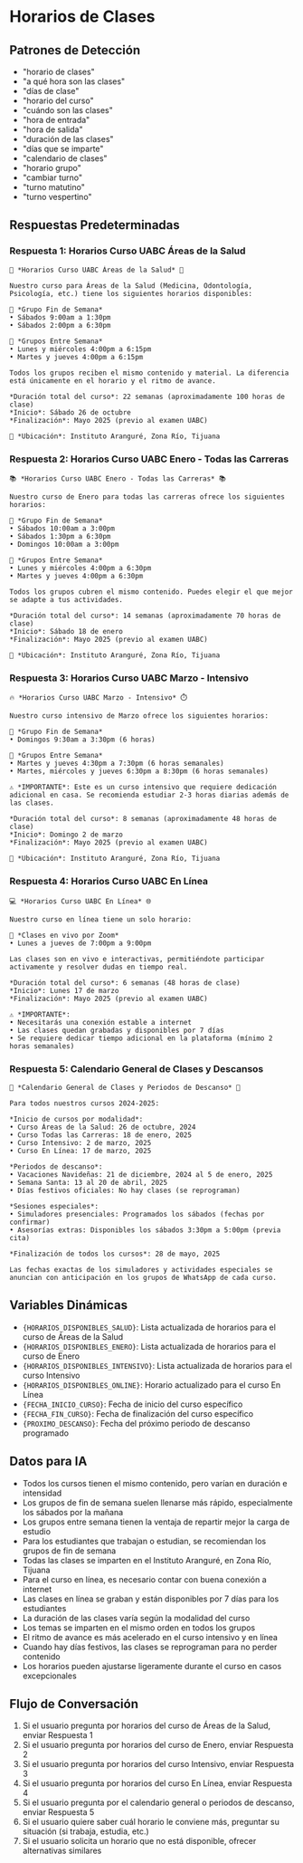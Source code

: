 # Horarios de Clases

## Patrones de Detección

- "horario de clases"
- "a qué hora son las clases"
- "días de clase"
- "horario del curso"
- "cuándo son las clases"
- "hora de entrada"
- "hora de salida"
- "duración de las clases"
- "días que se imparte"
- "calendario de clases"
- "horario grupo"
- "cambiar turno"
- "turno matutino"
- "turno vespertino"

## Respuestas Predeterminadas

### Respuesta 1: Horarios Curso UABC Áreas de la Salud

```
🏥 *Horarios Curso UABC Áreas de la Salud* 🏥

Nuestro curso para Áreas de la Salud (Medicina, Odontología, Psicología, etc.) tiene los siguientes horarios disponibles:

📆 *Grupo Fin de Semana*
• Sábados 9:00am a 1:30pm
• Sábados 2:00pm a 6:30pm

📆 *Grupos Entre Semana*
• Lunes y miércoles 4:00pm a 6:15pm
• Martes y jueves 4:00pm a 6:15pm

Todos los grupos reciben el mismo contenido y material. La diferencia está únicamente en el horario y el ritmo de avance.

*Duración total del curso*: 22 semanas (aproximadamente 100 horas de clase)
*Inicio*: Sábado 26 de octubre
*Finalización*: Mayo 2025 (previo al examen UABC)

📍 *Ubicación*: Instituto Aranguré, Zona Río, Tijuana
```

### Respuesta 2: Horarios Curso UABC Enero - Todas las Carreras

```
📚 *Horarios Curso UABC Enero - Todas las Carreras* 📚

Nuestro curso de Enero para todas las carreras ofrece los siguientes horarios:

📆 *Grupo Fin de Semana*
• Sábados 10:00am a 3:00pm
• Sábados 1:30pm a 6:30pm
• Domingos 10:00am a 3:00pm

📆 *Grupos Entre Semana*
• Lunes y miércoles 4:00pm a 6:30pm
• Martes y jueves 4:00pm a 6:30pm

Todos los grupos cubren el mismo contenido. Puedes elegir el que mejor se adapte a tus actividades.

*Duración total del curso*: 14 semanas (aproximadamente 70 horas de clase)
*Inicio*: Sábado 18 de enero
*Finalización*: Mayo 2025 (previo al examen UABC)

📍 *Ubicación*: Instituto Aranguré, Zona Río, Tijuana
```

### Respuesta 3: Horarios Curso UABC Marzo - Intensivo

```
🔥 *Horarios Curso UABC Marzo - Intensivo* ⏱️

Nuestro curso intensivo de Marzo ofrece los siguientes horarios:

📆 *Grupo Fin de Semana*
• Domingos 9:30am a 3:30pm (6 horas)

📆 *Grupos Entre Semana*
• Martes y jueves 4:30pm a 7:30pm (6 horas semanales)
• Martes, miércoles y jueves 6:30pm a 8:30pm (6 horas semanales)

⚠️ *IMPORTANTE*: Este es un curso intensivo que requiere dedicación adicional en casa. Se recomienda estudiar 2-3 horas diarias además de las clases.

*Duración total del curso*: 8 semanas (aproximadamente 48 horas de clase)
*Inicio*: Domingo 2 de marzo
*Finalización*: Mayo 2025 (previo al examen UABC)

📍 *Ubicación*: Instituto Aranguré, Zona Río, Tijuana
```

### Respuesta 4: Horarios Curso UABC En Línea

```
💻 *Horarios Curso UABC En Línea* 🌐

Nuestro curso en línea tiene un solo horario:

📆 *Clases en vivo por Zoom*
• Lunes a jueves de 7:00pm a 9:00pm

Las clases son en vivo e interactivas, permitiéndote participar activamente y resolver dudas en tiempo real.

*Duración total del curso*: 6 semanas (48 horas de clase)
*Inicio*: Lunes 17 de marzo
*Finalización*: Mayo 2025 (previo al examen UABC)

⚠️ *IMPORTANTE*: 
• Necesitarás una conexión estable a internet
• Las clases quedan grabadas y disponibles por 7 días
• Se requiere dedicar tiempo adicional en la plataforma (mínimo 2 horas semanales)
```

### Respuesta 5: Calendario General de Clases y Descansos

```
📅 *Calendario General de Clases y Periodos de Descanso* 📅

Para todos nuestros cursos 2024-2025:

*Inicio de cursos por modalidad*:
• Curso Áreas de la Salud: 26 de octubre, 2024
• Curso Todas las Carreras: 18 de enero, 2025
• Curso Intensivo: 2 de marzo, 2025
• Curso En Línea: 17 de marzo, 2025

*Periodos de descanso*:
• Vacaciones Navideñas: 21 de diciembre, 2024 al 5 de enero, 2025
• Semana Santa: 13 al 20 de abril, 2025
• Días festivos oficiales: No hay clases (se reprograman)

*Sesiones especiales*:
• Simuladores presenciales: Programados los sábados (fechas por confirmar)
• Asesorías extras: Disponibles los sábados 3:30pm a 5:00pm (previa cita)

*Finalización de todos los cursos*: 28 de mayo, 2025

Las fechas exactas de los simuladores y actividades especiales se anuncian con anticipación en los grupos de WhatsApp de cada curso.
```

## Variables Dinámicas

- `{HORARIOS_DISPONIBLES_SALUD}`: Lista actualizada de horarios para el curso de Áreas de la Salud
- `{HORARIOS_DISPONIBLES_ENERO}`: Lista actualizada de horarios para el curso de Enero
- `{HORARIOS_DISPONIBLES_INTENSIVO}`: Lista actualizada de horarios para el curso Intensivo
- `{HORARIOS_DISPONIBLES_ONLINE}`: Horario actualizado para el curso En Línea
- `{FECHA_INICIO_CURSO}`: Fecha de inicio del curso específico
- `{FECHA_FIN_CURSO}`: Fecha de finalización del curso específico
- `{PROXIMO_DESCANSO}`: Fecha del próximo periodo de descanso programado

## Datos para IA

- Todos los cursos tienen el mismo contenido, pero varían en duración e intensidad
- Los grupos de fin de semana suelen llenarse más rápido, especialmente los sábados por la mañana
- Los grupos entre semana tienen la ventaja de repartir mejor la carga de estudio
- Para los estudiantes que trabajan o estudian, se recomiendan los grupos de fin de semana
- Todas las clases se imparten en el Instituto Aranguré, en Zona Río, Tijuana
- Para el curso en línea, es necesario contar con buena conexión a internet
- Las clases en línea se graban y están disponibles por 7 días para los estudiantes 
- La duración de las clases varía según la modalidad del curso
- Los temas se imparten en el mismo orden en todos los grupos
- El ritmo de avance es más acelerado en el curso intensivo y en línea
- Cuando hay días festivos, las clases se reprograman para no perder contenido
- Los horarios pueden ajustarse ligeramente durante el curso en casos excepcionales

## Flujo de Conversación

1. Si el usuario pregunta por horarios del curso de Áreas de la Salud, enviar Respuesta 1
2. Si el usuario pregunta por horarios del curso de Enero, enviar Respuesta 2
3. Si el usuario pregunta por horarios del curso Intensivo, enviar Respuesta 3
4. Si el usuario pregunta por horarios del curso En Línea, enviar Respuesta 4
5. Si el usuario pregunta por el calendario general o periodos de descanso, enviar Respuesta 5
6. Si el usuario quiere saber cuál horario le conviene más, preguntar su situación (si trabaja, estudia, etc.)
7. Si el usuario solicita un horario que no está disponible, ofrecer alternativas similares 
